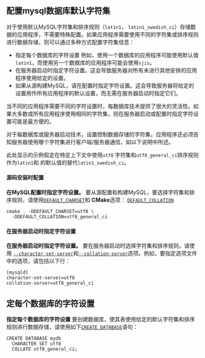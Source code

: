 ## 配置mysql数据库默认字符集

对于使用默认MySQL字符集和排序规则（`latin1`， `latin1_swedish_ci`）存储数据的应用程序，不需要特殊配置。如果应用程序需要使用不同的字符集或排序规则进行数据存储，则可以通过多种方式配置字符集信息：

- 指定每个数据库的字符设置 例如，使用一个数据库的应用程序可能使用默认值 `latin1`，而使用另一个数据库的应用程序可能会使用`sjis`。
- 在服务器启动时指定字符设置。这会导致服务器对所有未进行其他安排的应用程序使用给定的设置。
- 如果从源构建MySQL，请在配置时指定字符设置。这会导致服务器将给定的设置用作所有应用程序的默认设置，而无需在服务器启动时指定它们。

当不同的应用程序需要不同的字符设置时，每数据库技术提供了很大的灵活性。如果大多数或所有应用程序使用相同的字符集，则在服务器启动或配置时指定字符设置可能是最方便的。

对于每数据库或服务器启动技术，设置控制数据存储的字符集。应用程序还必须告知服务器使用哪个字符集进行客户端/服务器通信，如以下说明中所述。

此处显示的示例假定在特定上下文中使用`utf8` 字符集和`utf8_general_ci`排序规则作为`latin1`和 的默认值的替代`latin1_swedish_ci`。

#### 源码安装时配置

**在MySQL配置时指定字符设置。**  要从源配置和构建MySQL，要选择字符集和排序规则，请使用[`DEFAULT_CHARSET`](https://dev.mysql.com/doc/refman/5.7/en/source-configuration-options.html#option_cmake_default_charset)和 **CMake**选项： [`DEFAULT_COLLATION`](https://dev.mysql.com/doc/refman/5.7/en/source-configuration-options.html#option_cmake_default_collation) 

```
cmake . -DDEFAULT_CHARSET=utf8 \
  -DDEFAULT_COLLATION=utf8_general_ci

```

#### 在服务器启动时指定字符设置

**在服务器启动时指定字符设置。**  要在服务器启动时选择字符集和排序规则，请使用 [`--character-set-server`](https://dev.mysql.com/doc/refman/5.7/en/server-options.html#option_mysqld_character-set-server)和[`--collation-server`](https://dev.mysql.com/doc/refman/5.7/en/server-options.html#option_mysqld_collation-server)选项。例如，要指定选项文件中的选项，请包括以下行：

```
[mysqld]
character-set-server=utf8
collation-server=utf8_general_ci
```

## 定每个数据库的字符设置

**指定每个数据库的字符设置**  要创建数据库，使其表使用给定的默认字符集和排序规则进行数据存储，请使用如下[`CREATE DATABASE`](https://dev.mysql.com/doc/refman/5.7/en/create-database.html)语句：

```
CREATE DATABASE mydb
  CHARACTER SET utf8
  COLLATE utf8_general_ci;
```